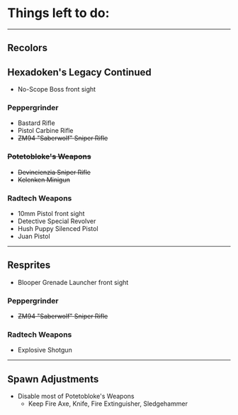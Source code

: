 # Things left to do:

---
## Recolors
## Hexadoken's Legacy Continued
- No-Scope Boss front sight

### Peppergrinder
- Bastard Rifle
- Pistol Carbine Rifle
- ~~ZM94 "Saberwolf" Sniper Rifle~~

### ~~Potetobloke's Weapons~~
- ~~Devincienzia Sniper Rifle~~
- ~~Kelenken Minigun~~

### Radtech Weapons
- 10mm Pistol front sight
- Detective Special Revolver
- Hush Puppy Silenced Pistol
- Juan Pistol

---
## Resprites

- Blooper Grenade Launcher front sight

### Peppergrinder
- ~~ZM94 "Saberwolf" Sniper Rifle~~

### Radtech Weapons
- Explosive Shotgun

---
## Spawn Adjustments
- Disable most of Potetobloke's Weapons
	- Keep Fire Axe, Knife, Fire Extinguisher, Sledgehammer
